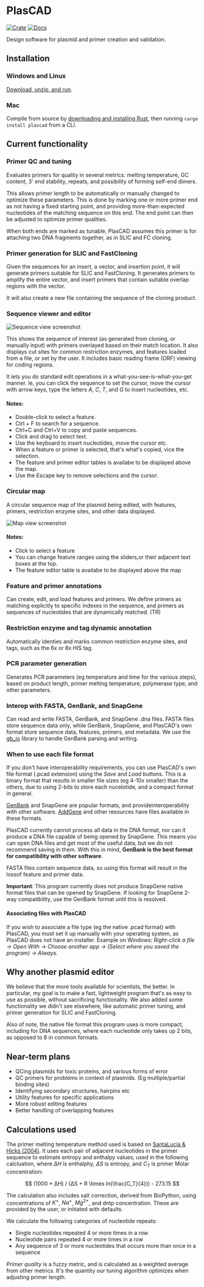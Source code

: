 # PlasCAD

[![Crate](https://img.shields.io/crates/v/plascad.svg)](https://crates.io/crates/plascad)
[![Docs](https://docs.rs/plascad/badge.svg)](https://docs.rs/plascad)

Design software for plasmid and primer creation and validation.


## Installation

### Windows and Linux
[Download, unzip, and run](https://github.com/David-OConnor/plascad/releases). 


### Mac
Compile from source by [downloading and installing Rust](https://www.rust-lang.org/tools/install), then running `cargo install plascad` from a CLI.


## Current functionality

### Primer QC and tuning
Evaluates primers for quality in several metrics: melting temperature, GC content, 3' end stability, repeats, and possibility
of forming self-end dimers.

This allows primer length to be automatically or manually changed to optimize these parameters. This is done by marking
one or more primer end as not having a fixed starting point, and providing more-than-expected nucleotides of the matching 
sequence on this end. The end point can then be adjusted to optimize primer qualities.

When both ends are marked as tunable, PlasCAD assumes this primer is for attaching two DNA fragments together, as in SLIC and FC
cloning.


### Primer generation for SLIC and FastCloning
Given the sequences for an insert, a vector, and insertion point, it will generate primers suitable for SLIC and FastCloning.
It generates primers to amplify the entire vector, and insert primers that contain suitable overlap regions with the vector.

It will also create a new file containing the sequence of the cloning product.


### Sequence viewer and editor

![Sequence view screenshot](screenshots/seq_aug_24.png)

This shows the sequence of interest (as generated from cloning, or manually input) with primers overlayed based on their
match location. It also displays cut sites for common restriction enzymes, and features loaded from a file, or set by the user.
It includes basic reading frame (ORF) viewing for coding regions.

It lets you do standard edit operations in a what-you-see-is-what-you-get manner. Ie, you can click the sequence to set the cursor,
move the cursor with arrow keys, type the letters *A*, *C*, *T*, and *G* to insert nucleotides, etc.

#### Notes:
- Double-click to select a feature.
- Ctrl + F to search for a sequence.
- Ctrl+C and Ctrl+V to copy and paste sequences.
- Click and drag to select text.
- Use the keyboard to insert nucleotides, move the cursor etc.
- When a feature or primer is selected, that's what's copied, vice the selection.
- The feature and primer editor tables is availabe to be displayed above the map.
- Use the Escape key to remove selections and the cursor.


### Circular map
A circular sequence map of the plasmid being edited, with features, primers, restriction enzyme sites, and other data 
displayed.

![Map view screenshot](screenshots/map_aug_24.png)

#### Notes:
- Click to select a feature
- You can change feature ranges using the sliders,or their adjacent text boxes at the top.
- The feature editor table is availabe to be displayed above the map


### Feature and primer annotations
Can create, edit, and load features and primers. We define primers as matching explicitly to specific indexes in the sequence,
and primers as sequences of nucleotides that are dynamically matched. (TR)


### Restriction enzyme and tag dynamic annotation
Automatically identies and marks common restriction enzyme sites, and tags, such as the 6x or 8x HIS tag.


### PCR parameter generation
Generates PCR parameters (eg temperature and time for the various steps), based on product length, primer
melting temperature, polymerase type, and other parameters.


### Interop with FASTA, GenBank, and SnapGene
Can read and write FASTA, GenBank, and SnapGene .dna files. FASTA files store sequence data only, while GenBank, SnapGene, and PlasCAD's own format store sequence data, features, primers, and metadata. We use the [gb_io](https://docs.rs/gb-io/latest/gb_io/) library
to handle GenBank parsing and writing.


### When to use each file format
If you don't have interoperability requirements, you can use PlasCAD's own file format (.pcad extension) using the *Save* and *Load* buttons. This is a binary format that results in smaller file sizes (eg 4-10x smaller) than the others, due to using 2-bits to store each nucelotide, and a compact format in general.

[GenBank](https://www.ncbi.nlm.nih.gov/genbank/) and SnapGene are popular formats, and provideinteroperability with other software. [AddGene](https://www.addgene.org/) and other resources have files available in these formats.

PlasCAD currently cannot process all data in the DNA format, nor can it produce a DNA file capable of being opened by SnapGene.
This means you can open DNA files and get most of the useful data, but we do not recommend saving in them. With this in mind, **GenBank is the best format for
compatibility with other software**.

FASTA files contain sequence data, so using this format will result in the lossof feature and primer data.


**Important**: This program currently does not produce SnapGene native format files that can be opened by SnapGene. If looking
for SnapGene 2-way compatibility, use the GenBank format until this is resolved.


#### Associating files with PlasCAD
If you wish to associate a file type (eg the native .pcad format) with PlasCAD, you must set it up manually with your operating 
system, as PlasCAD does not have an installer. Example on Windows: *Right-click a file → Open With → Choose another app → 
(Select where you saved the program) → Always.*


## Why another plasmid editor
We believe that the more tools available for scientists, the better. In particular, my goal is to make
a fast, lightweight program that's as easy to use as possible, without sacrificing functionality. We also added
some functionality we didn't see elsewhere, like automatic primer tuning, and primer generation for SLIC and FastCloning.

Also of note, the native file format this program uses is more compact, including for DNA sequences, where each nucleotide only takes up 2 bits, as opposed to 8 in common formats.


## Near-term plans
- QCing plasmids for toxic proteins, and various forms of error
- QC primers for problems in context of plasmids. (Eg multiple/partial binding sites)
- Identifying secondary structures, hairpins etc
- Utility features for specific applications
- More robust editing features
- Better handling of overlapping features


## Calculations used 
The primer melting temperature method used is based on [SantaLucia & Hicks (2004)](https://pubmed.ncbi.nlm.nih.gov/15139820/). It uses each pair of adjacent nucleotides in the
primer sequence to estimate entropy and enthalpy values, used in the following calcluation, where $ΔH$ is enthalphy, $ΔS$ is entropy, and $C_T$ is 
primer Molar concentration:

$$ (1000 * ΔH) / (ΔS + R \times ln(\frac{C_T}{4})) - 273.15 $$

The calculation also includes salt correction, derived from BioPython, using concentrations of $K^+$, $Na^+$, $Mg^{2+}$, and dntp concentration. These are provided by the user, or initiated with defaults.

We calculate the following categories of nucleotide repeats:
- Single nucleotides repeated 4 or more times in a row
- Nucleotide pairs repeated 4 or more times in a row
- Any sequence of 3 or more nucleotides that occurs more than once in a sequence

*Primer quality* is a fuzzy metric, and is calculated as a weighted average from other metrics. It's the quantity our tuning algorithm optimizes when adjusting primer length.
